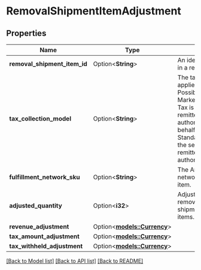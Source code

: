 # RemovalShipmentItemAdjustment

## Properties

Name | Type | Description | Notes
------------ | ------------- | ------------- | -------------
**removal_shipment_item_id** | Option<**String**> | An identifier for an item in a removal shipment. | [optional]
**tax_collection_model** | Option<**String**> | The tax collection model applied to the item.  Possible values:  * MarketplaceFacilitator - Tax is withheld and remitted to the taxing authority by Amazon on behalf of the seller.  * Standard - Tax is paid to the seller and not remitted to the taxing authority by Amazon. | [optional]
**fulfillment_network_sku** | Option<**String**> | The Amazon fulfillment network SKU for the item. | [optional]
**adjusted_quantity** | Option<**i32**> | Adjusted quantity of removal shipmentItemAdjustment items. | [optional]
**revenue_adjustment** | Option<[**models::Currency**](Currency.md)> |  | [optional]
**tax_amount_adjustment** | Option<[**models::Currency**](Currency.md)> |  | [optional]
**tax_withheld_adjustment** | Option<[**models::Currency**](Currency.md)> |  | [optional]

[[Back to Model list]](../README.md#documentation-for-models) [[Back to API list]](../README.md#documentation-for-api-endpoints) [[Back to README]](../README.md)


